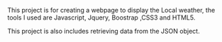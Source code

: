 This project is for creating a webpage to display the Local weather, the tools I used are Javascript, Jquery, Boostrap ,CSS3 and HTML5. 

This project is also includes retrieving data from the JSON object. 
